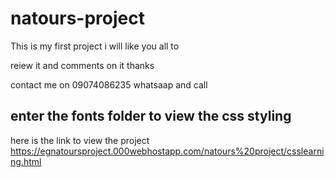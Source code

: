# natours-project

This is my first project i will like you all to 

reiew it and comments on it thanks

contact me on 09074086235 whatsaap and call

## enter the fonts folder to view the css styling


 
here is the link to view the project https://egnatoursproject.000webhostapp.com/natours%20project/csslearning.html


